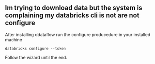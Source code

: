 


 ## Im trying to download data but the system is complaining my databricks cli is not are not configure
 
 After installing ddataflow run the configure producedure in your installed machine
 
 ```
 databricks configure --token
 ```
 
 Follow the wizard until the end.
 
 
 
 
